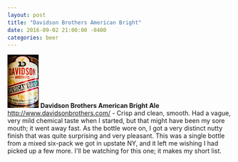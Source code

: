 ```yaml
---
layout: post
title: "Davidson Brothers American Bright"
date: 2016-09-02 21:00:00 -0400
categories: beer
---
```


<a href="/assets/posts/IMG_0170_edited.jpg" data-lightbox="image-1" data-title="American Bright Ale" class="mlb-thumb-link"><img src="/assets/posts/tn_IMG_0170_edited.jpg" class="mlb-thumb"></a> __Davidson Brothers American Bright Ale__ <http://www.davidsonbrothers.com/> - Crisp and clean, smooth. Had a vague, very mild chemical taste when I started, but that might have been my sore mouth; it went away fast. As the bottle wore on, I got a very distinct nutty finish that was quite surprising and very pleasant. This was a single bottle from a mixed six-pack we got in upstate NY, and it left me wishing I had picked up a few more. I'll be watching for this one; it makes my short list.
